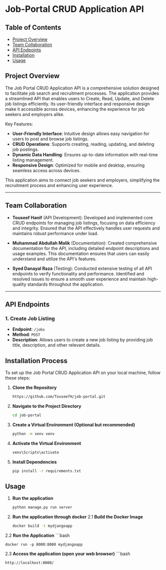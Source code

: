 # Job-Portal CRUD Application API

## Table of Contents
- [Project Overview](#project-overview)
- [Team Collaboration](#team-collaboration)
- [API Endpoints](#api-endpoints)
- [Installation](#installation)
- [Usage](#usage)

## Project Overview
The Job Portal CRUD Application API is a comprehensive solution designed to facilitate job search and recruitment processes. The application provides a streamlined API that enables users to Create, Read, Update, and Delete job listings efficiently. Its user-friendly interface and responsive design make it accessible across devices, enhancing the experience for job seekers and employers alike.

Key Features:
- **User-Friendly Interface**: Intuitive design allows easy navigation for users to post and browse job listings.
- **CRUD Operations**: Supports creating, reading, updating, and deleting job postings.
- **Dynamic Data Handling**: Ensures up-to-date information with real-time listing management.
- **Responsive Design**: Optimized for mobile and desktop, ensuring seamless access across devices.

This application aims to connect job seekers and employers, simplifying the recruitment process and enhancing user experience.

---

## Team Collaboration
- **Touseef Hanif** (API Development): Developed and implemented core CRUD endpoints for managing job listings, focusing on data efficiency and integrity. Ensured that the API effectively handles user requests and maintains robust performance under load.

- **Muhammad Abdullah Malik** (Documentation): Created comprehensive documentation for the API, including detailed endpoint descriptions and usage examples. This documentation ensures that users can easily understand and utilize the API's features.

- **Syed Danayal Raza** (Testing): Conducted extensive testing of all API endpoints to verify functionality and performance. Identified and resolved issues to ensure a smooth user experience and maintain high-quality standards throughout the application.
---



## API Endpoints
### 1. Create Job Listing
- **Endpoint**: `/jobs`
- **Method**: `POST`
- **Description**: Allows users to create a new job listing by providing job title, description, and other relevant details.
## Installation Process

To set up the Job Portal CRUD Application API on your local machine, follow these steps:
1. **Clone the Repository**
   ```bash
   https://github.com/TouseefH/job-portal.git
2. **Navigate to the Project Directory**
   ```bash
   cd job-portal
3. **Create a Virtual Environment (Optional but recommended)**
   ```bash
   python -m venv venv
5. **Activate the Virtual Environment**
   ```bash
   venv\Scripts\activate
6. **Install Dependencies**
    ```bash
   pip install -r requirements.txt

## Usage
1. **Run the application**
    ```bash
   python manage.py run server

2. **Run the application through docker**
2.1 **Build the Docker Image**
    ```bash
    docker build -t mydjangoapp
2.2 **Run the Application**
    ```bash
    
    docker run -p 8000:8000 mydjangoapp
    
2.3 **Access the application (open your web browser)** 
    ```bash
    
    http://localhost:8000/
